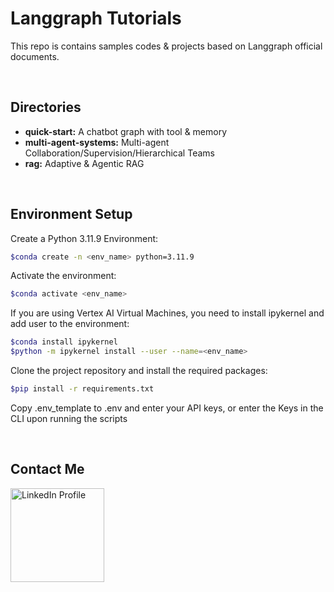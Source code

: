 # Langgraph Tutorials

This repo is contains samples codes & projects based on Langgraph official documents.

&nbsp;

## Directories
+ **quick-start:** A chatbot graph with tool & memory
+ **multi-agent-systems:** Multi-agent Collaboration/Supervision/Hierarchical Teams
+ **rag:** Adaptive & Agentic RAG

&nbsp;

## Environment Setup
Create a Python 3.11.9 Environment:
   ```bash
   $conda create -n <env_name> python=3.11.9
   ```

Activate the environment:
```bash
$conda activate <env_name>
```

If you are using Vertex AI Virtual Machines, you need to install ipykernel and add user to the environment:
```bash
$conda install ipykernel
$python -m ipykernel install --user --name=<env_name>
```

Clone the project repository and install the required packages:
```bash
$pip install -r requirements.txt
```

Copy .env_template to .env and enter your API keys, or enter the Keys in the CLI upon running the scripts

&nbsp;

## Contact Me
<a href="https://www.linkedin.com/in/amir-rafieian/">
    <img src="https://content.linkedin.com/content/dam/brand/site/img/logo/do/do-approved-assets.png" alt="LinkedIn Profile" style="width:150px;">
</a>



